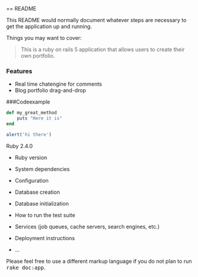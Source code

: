 == README


This README would normally document whatever steps are necessary to get the
application up and running.

Things you may want to cover:

> This is a ruby on rails 5 application that allows users to create their own portfolio.
### Features 

- Real time chatengine for comments
- Blog portfolio drag-and-drop

###Codeexample

```ruby
def my_great_method 
	puts "Here it is"
end
```

```javascript
alert('hi there')
```

Ruby 2.4.0 
* Ruby version

* System dependencies

* Configuration

* Database creation

* Database initialization

* How to run the test suite

* Services (job queues, cache servers, search engines, etc.)

* Deployment instructions

* ...


Please feel free to use a different markup language if you do not plan to run
<tt>rake doc:app</tt>.
